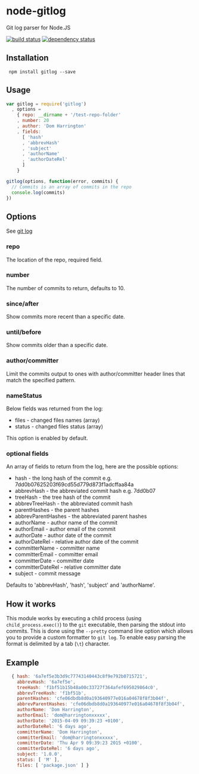 # node-gitlog

Git log parser for Node.JS

[![build status](https://api.travis-ci.org/domharrington/node-gitlog.svg)](http://travis-ci.org/domharrington/node-gitlog)
[![dependency status](https://david-dm.org/domharrington/node-gitlog.svg)](https://david-dm.org/domharrington/node-gitlog)

## Installation

     npm install gitlog --save

## Usage

```js
var gitlog = require('gitlog')
  , options =
    { repo: __dirname + '/test-repo-folder'
    , number: 20
    , author: 'Dom Harrington'
    , fields:
      [ 'hash'
      , 'abbrevHash'
      , 'subject'
      , 'authorName'
      , 'authorDateRel'
      ]
    }

gitlog(options, function(error, commits) {
  // Commits is an array of commits in the repo
  console.log(commits)
})
```

## Options

See [git log](http://git-scm.com/docs/git-log)

### repo
The location of the repo, required field.

### number
The number of commits to return, defaults to 10.

### since/after
Show commits more recent than a specific date.

### until/before
Show commits older than a specific date.

### author/committer
Limit the commits output to ones with author/committer header lines that match the specified pattern.

### nameStatus
Below fields was returned from the log:

- files - changed files names (array)
- status - changed files status (array)

This option is enabled by default.

### optional fields
An array of fields to return from the log, here are the possible options:

- hash - the long hash of the commit e.g. 7dd0b07625203f69cd55d779d873f1adcffaa84a
- abbrevHash - the abbreviated commit hash e.g. 7dd0b07
- treeHash - the tree hash of the commit
- abbrevTreeHash - the abbreviated commit hash
- parentHashes - the parent hashes
- abbrevParentHashes - the abbreviated parent hashes
- authorName - author name of the commit
- authorEmail - author email of the commit
- authorDate - author date of the commit
- authorDateRel - relative author date of the commit
- committerName - committer name
- committerEmail - committer email
- committerDate - committer date
- committerDateRel - relative committer date
- subject - commit message


Defaults to 'abbrevHash', 'hash', 'subject' and 'authorName'.

## How it works

This module works by executing a child process (using `child_process.exec()`) to the `git` executable, then parsing the stdout into commits. This is done using the `--pretty` command line option which allows you to provide a custom formatter to `git log`. To enable easy parsing the format is delimited by a tab (`\t`) character.

## Example
```javascript
  { hash: '6a7ef5e3b3d9c77743140443c8f9e792b0715721',
    abbrevHash: '6a7ef5e',
    treeHash: 'f1bf51b15b48a00c33727f364afef695029864c0',
    abbrevTreeHash: 'f1bf51b',
    parentHashes: 'cfe06dbdb8d0a193640977e016a04678f8f3b04f',
    abbrevParentHashes: 'cfe06dbdb8d0a193640977e016a04678f8f3b04f',
    authorName: 'Dom Harrington',
    authorEmail: 'dom@harringtonxxxxx',
    authorDate: '2015-04-09 09:39:23 +0100',
    authorDateRel: '6 days ago',
    committerName: 'Dom Harrington',
    committerEmail: 'dom@harringtonxxxxx',
    committerDate: 'Thu Apr 9 09:39:23 2015 +0100',
    committerDateRel: '6 days ago',
    subject: '1.0.0',
    status: [ 'M' ],
    files: [ 'package.json' ] }
```
